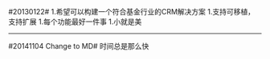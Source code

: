 #20130122#
1.希望可以构建一个符合基金行业的CRM解决方案
1.支持可移植，支持扩展
1.每个功能最好一件事
1.小就是美

---
#20141104 Change to MD#
时间总是那么快

